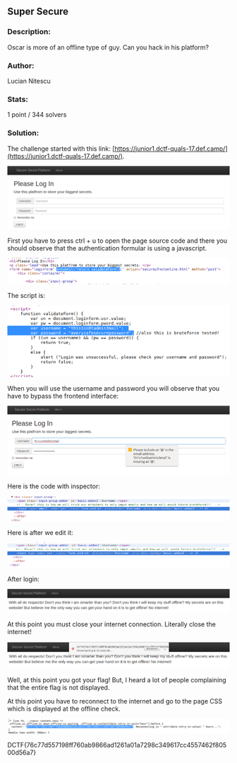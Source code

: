 ## Super Secure

### Description:
Oscar is more of an offline type of guy. Can you hack in his platform? 

### Author: 
Lucian Nitescu

### Stats: 
1 point / 344 solvers

### Solution:  

The challenge started with this link: [https://junior1.dctf-quals-17.def.camp/](https://junior1.dctf-quals-17.def.camp/).

![alt text](./img/1.png "Login page")

First you have to press ctrl + u to open the page source code and there you should observe that the authentication formular is using a javascript.


![alt text](./img/2.png "Login formular")

The script is:

![alt text](./img/3.png "Login script")

When you will use the username and password you will observe that you have to bypass the frontend interface:

![alt text](./img/4.png "bypass the frontend interface")

Here is the code with inspector:

![alt text](./img/5.png "bypass the frontend interface")

Here is after we edit it:

![alt text](./img/6.png "bypass the frontend interface")

After login:

![alt text](./img/7.png "the page")

At this point you must close your internet connection. Literally close the internet!

![alt text](./img/8.png "the flag")

Well, at this point you got your flag! But, I heard a lot of people complaining that the entire flag is not displayed.

At this point you have to reconnect to the internet and go to the page CSS which is displayed at the offline check.

![alt text](./img/9.png "the flag")

DCTF{76c77d557198ff760ab9866ad1261a01a7298c349617cc4557462f80500d56a7}
